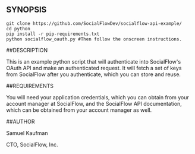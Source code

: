 ## SYNOPSIS

    git clone https://github.com/SocialFlowDev/socialflow-api-example/
    cd python
    pip install -r pip-requirements.txt
    python socialflow_oauth.py #Then follow the onscreen instructions.

##DESCRIPTION

This is an example python script that will authenticate into SocialFlow's OAuth API and make an authenticated request.
It will fetch a set of keys from SocialFlow after you authenticate, which you can store and reuse.

##REQUIREMENTS

You will need your application credentials, which you can obtain from your account manager at SocialFlow, and the SocialFlow API documentation, which can be obtained from your account manager as well.

##AUTHOR

Samuel Kaufman

CTO, SocialFlow, Inc.

